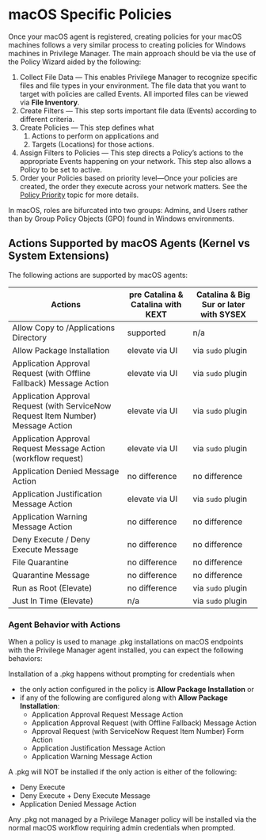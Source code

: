[title]: # (macOS Specific Policies)
[tags]: # (policy examples)
[priority]: # (6)
# macOS Specific Policies

Once your macOS agent is registered, creating policies for your macOS machines follows a very similar process to creating policies for Windows machines in Privilege Manager. The main approach should be via the use of the Policy Wizard aided by the following:

1. Collect File Data — This enables Privilege Manager to recognize specific files and file types in your environment. The file data that you want to target with policies are called Events. All imported files can be viewed via __File Inventory__.
1. Create Filters — This step sorts important file data (Events) according to different criteria.
1. Create Policies — This step defines what
   1. Actions to perform on applications and
   1. Targets (Locations) for those actions.
1. Assign Filters to Policies — This step directs a Policy’s actions to the appropriate Events happening on your network. This step also allows a Policy to be set to active.
1. Order your Policies based on priority level—Once your policies are created, the order they execute across your network matters. See the [Policy Priority](../../app-control/policies/priority.md) topic for more details.

In macOS, roles are bifurcated into two groups: Admins, and Users rather than by Group Policy Objects (GPO) found in Windows environments.

## Actions Supported by macOS Agents (Kernel vs System Extensions)

The following actions are supported by macOS agents:

| Actions | pre Catalina & Catalina with __KEXT__ | Catalina & Big Sur or later with __SYSEX__ |
| ----- | -----| ----- |
| Allow Copy to /Applications Directory | supported | n/a |
| Allow Package Installation | elevate via UI | via `sudo` plugin |
| Application Approval Request (with Offline Fallback) Message Action | elevate via UI | via `sudo` plugin |
| Application Approval Request (with ServiceNow Request Item Number) Message Action | elevate via UI | via `sudo` plugin |
| Application Approval Request Message Action (workflow request) | elevate via UI | via `sudo` plugin |
| Application Denied Message Action | no difference | no difference |
| Application Justification Message Action | elevate via UI | via `sudo` plugin |
| Application Warning Message Action | no difference | no difference |
| Deny Execute / Deny Execute Message | no difference | no difference |
| File Quarantine | no difference | no difference |
| Quarantine Message | no difference | no difference |
| Run as Root (Elevate) | no difference | via `sudo` plugin |
| Just In Time (Elevate) | n/a | via `sudo` plugin |

### Agent Behavior with Actions

When a policy is used to manage .pkg installations on macOS endpoints with the Privilege Manager agent installed, you can expect the following behaviors:

Installation of a .pkg happens without prompting for credentials when

* the only action configured in the policy is __Allow Package Installation__ or
* if any of the following are configured along with __Allow Package Installation__:
  * Application Approval Request Message Action
  * Application Approval Request (with Offline Fallback) Message Action
  * Approval Request (with ServiceNow Request Item Number) Form Action
  * Application Justification Message Action
  * Application Warning Message Action

A .pkg will NOT be installed if the only action is either of the following:

* Deny Execute
* Deny Execute + Deny Execute Message
* Application Denied Message Action

Any .pkg not managed by a Privilege Manager policy will be installed via the normal macOS workflow requiring admin credentials when prompted.
